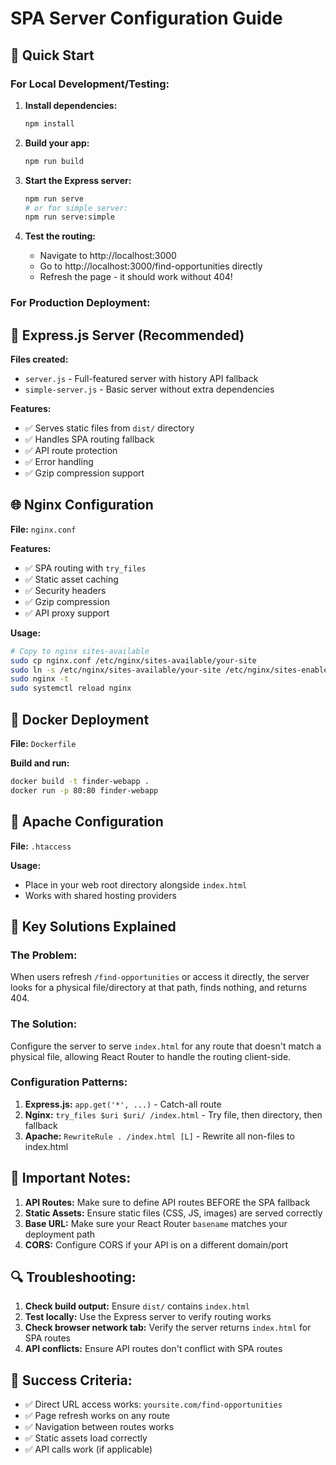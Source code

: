 # SPA Server Configuration Guide

## 🚀 Quick Start

### For Local Development/Testing:

1. **Install dependencies:**
   ```bash
   npm install
   ```

2. **Build your app:**
   ```bash
   npm run build
   ```

3. **Start the Express server:**
   ```bash
   npm run serve
   # or for simple server:
   npm run serve:simple
   ```

4. **Test the routing:**
   - Navigate to http://localhost:3000
   - Go to http://localhost:3000/find-opportunities directly
   - Refresh the page - it should work without 404!

### For Production Deployment:

## 🔧 Express.js Server (Recommended)

**Files created:**
- `server.js` - Full-featured server with history API fallback
- `simple-server.js` - Basic server without extra dependencies

**Features:**
- ✅ Serves static files from `dist/` directory
- ✅ Handles SPA routing fallback
- ✅ API route protection
- ✅ Error handling
- ✅ Gzip compression support

## 🌐 Nginx Configuration

**File:** `nginx.conf`

**Features:**
- ✅ SPA routing with `try_files`
- ✅ Static asset caching
- ✅ Security headers
- ✅ Gzip compression
- ✅ API proxy support

**Usage:**
```bash
# Copy to nginx sites-available
sudo cp nginx.conf /etc/nginx/sites-available/your-site
sudo ln -s /etc/nginx/sites-available/your-site /etc/nginx/sites-enabled/
sudo nginx -t
sudo systemctl reload nginx
```

## 🐳 Docker Deployment

**File:** `Dockerfile`

**Build and run:**
```bash
docker build -t finder-webapp .
docker run -p 80:80 finder-webapp
```

## 🔧 Apache Configuration

**File:** `.htaccess`

**Usage:**
- Place in your web root directory alongside `index.html`
- Works with shared hosting providers

## 🎯 Key Solutions Explained

### The Problem:
When users refresh `/find-opportunities` or access it directly, the server looks for a physical file/directory at that path, finds nothing, and returns 404.

### The Solution:
Configure the server to serve `index.html` for any route that doesn't match a physical file, allowing React Router to handle the routing client-side.

### Configuration Patterns:

1. **Express.js:** `app.get('*', ...)` - Catch-all route
2. **Nginx:** `try_files $uri $uri/ /index.html` - Try file, then directory, then fallback
3. **Apache:** `RewriteRule . /index.html [L]` - Rewrite all non-files to index.html

## 🚨 Important Notes:

1. **API Routes:** Make sure to define API routes BEFORE the SPA fallback
2. **Static Assets:** Ensure static files (CSS, JS, images) are served correctly
3. **Base URL:** Make sure your React Router `basename` matches your deployment path
4. **CORS:** Configure CORS if your API is on a different domain/port

## 🔍 Troubleshooting:

1. **Check build output:** Ensure `dist/` contains `index.html`
2. **Test locally:** Use the Express server to verify routing works
3. **Check browser network tab:** Verify the server returns `index.html` for SPA routes
4. **API conflicts:** Ensure API routes don't conflict with SPA routes

## 🎉 Success Criteria:

- ✅ Direct URL access works: `yoursite.com/find-opportunities`
- ✅ Page refresh works on any route
- ✅ Navigation between routes works
- ✅ Static assets load correctly
- ✅ API calls work (if applicable)
